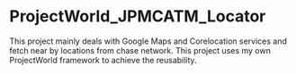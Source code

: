 # ProjectWorld_JPMCATM_Locator
This project mainly deals with Google Maps and Corelocation services and fetch near by locations from chase network. This project uses my own ProjectWorld framework to achieve the reusability.
